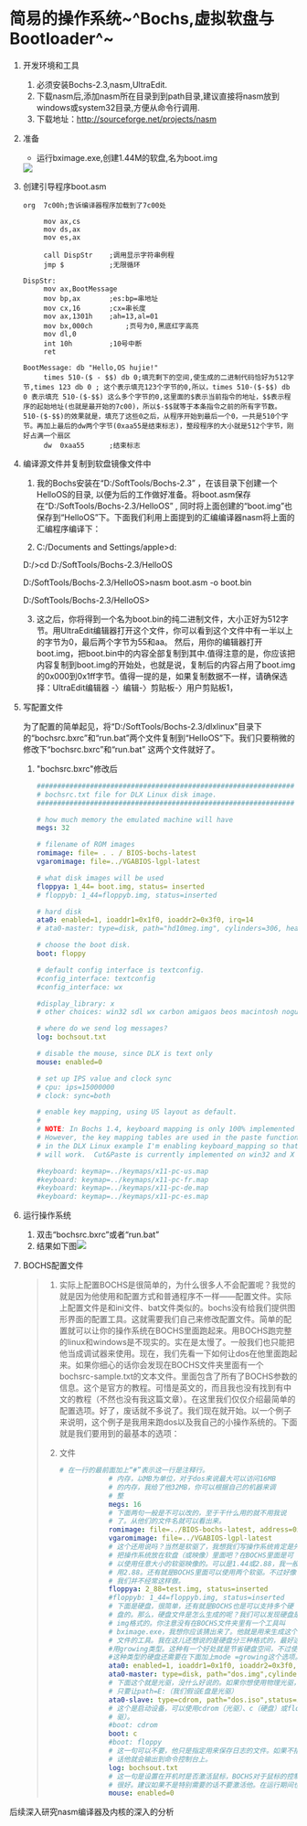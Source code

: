 # 简易的操作系统~^Bochs,虚拟软盘与Bootloader^~



1. 开发环境和工具

   1. 必须安装Bochs-2.3,nasm,UltraEdit.
   2. 下载nasm后,添加nasm所在目录到到path目录,建议直接将nasm放到windows或system32目录,方便从命令行调用.
   3. 下载地址：<http://sourceforge.net/projects/nasm>

2. 准备

   - 运行bximage.exe,创建1.44M的软盘,名为boot.img

   <img src=http://thyrsi.com/t6/383/1538988031x-1404755462.png />

3. 创建引导程序boot.asm

   ```assembly
   org	7c00h;告诉编译器程序加载到了7c00处
   	
   		mov ax,cs
   		mov ds,ax
   		mov es,ax
   		
   		call DispStr	;调用显示字符串例程
   		jmp $			;无限循环
   		
   DispStr:
   		mov ax,BootMessage
   		mov bp,ax		;es:bp=串地址
   		mov cx,16		;cx=串长度
   		mov ax,1301h	;ah=13,al=01
   		mov bx,000ch		;页号为0,黑底红字高亮
   		mov dl,0
   		int 10h			;10号中断
   		ret
   		
   BootMessage:	db "Hello,OS hujie!"
   		times 510-($ - $$) db 0;填充剩下的空间,使生成的二进制代码恰好为512字节,times 123 db 0 ; 这个表示填充123个字节的0,所以，times 510-($-$$) db 0 表示填充 510-($-$$) 这么多个字节的0,这里面的$表示当前指令的地址，$$表示程序的起始地址(也就是最开始的7c00)，所以$-$$就等于本条指令之前的所有字节数。510-($-$$)的效果就是，填充了这些0之后，从程序开始到最后一个0，一共是510个字节。再加上最后的dw两个字节(0xaa55是结束标志)，整段程序的大小就是512个字节，刚好占满一个扇区
   		dw	0xaa55		;结束标志
   ```

4. 编译源文件并复制到软盘镜像文件中

   1. 我的Bochs安装在“D:/SoftTools/Bochs-2.3” ，在该目录下创建一个HelloOS的目录, 以便为后的工作做好准备。将boot.asm保存在“D:/SoftTools/Bochs-2.3/HelloOS” , 同时将上面创建的“boot.img”也保存到“HelloOS”下。下面我们利用上面提到的汇编编译器nasm将上面的汇编程序编译下：

   2.  C:/Documents and Settings/apple>d: 

      D:/>cd D:/SoftTools/Bochs-2.3/HelloOS 

      D:/SoftTools/Bochs-2.3/HelloOS>nasm boot.asm -o boot.bin 

      D:/SoftTools/Bochs-2.3/HelloOS> 

   3. 这之后，你将得到一个名为boot.bin的纯二进制文件，大小正好为512字节。用UltraEdit编辑器打开这个文件，你可以看到这个文件中有一半以上的字节为0，最后两个字节为55和aa。 然后，用你的编辑器打开boot.img，把boot.bin中的内容全部复制到其中.值得注意的是，你应该把内容复制到boot.img的开始处，也就是说，复制后的内容占用了boot.img的0x000到0x1ff字节。值得一提的是，如果复制数据不一样，请确保选择：UltraEdit编辑器 -〉编辑-〉剪贴板-〉用户剪贴板1，

5. 写配置文件

   为了配置的简单起见，将“D:/SoftTools/Bochs-2.3/dlxlinux”目录下的“bochsrc.bxrc”和“run.bat”两个文件复制到“HelloOS”下。我们只要稍微的修改下“bochsrc.bxrc”和“run.bat” 这两个文件就好了。

   1. "bochsrc.bxrc"修改后

      ```yml
      ###############################################################
      # bochsrc.txt file for DLX Linux disk image.
      ###############################################################
      
      # how much memory the emulated machine will have
      megs: 32
      
      # filename of ROM images
      romimage: file= . . / BIOS-bochs-latest
      vgaromimage: file=../VGABIOS-lgpl-latest
      
      # what disk images will be used 
      floppya: 1_44= boot.img, status= inserted
      # floppyb: 1_44=floppyb.img, status=inserted
      
      # hard disk
      ata0: enabled=1, ioaddr1=0x1f0, ioaddr2=0x3f0, irq=14
      # ata0-master: type=disk, path="hd10meg.img", cylinders=306, heads=4, spt=17
      
      # choose the boot disk.
      boot: floppy
      
      # default config interface is textconfig.
      #config_interface: textconfig
      #config_interface: wx
      
      #display_library: x
      # other choices: win32 sdl wx carbon amigaos beos macintosh nogui rfb term svga
      
      # where do we send log messages?
      log: bochsout.txt
      
      # disable the mouse, since DLX is text only
      mouse: enabled=0
      
      # set up IPS value and clock sync
      # cpu: ips=15000000
      # clock: sync=both
      
      # enable key mapping, using US layout as default.
      #
      # NOTE: In Bochs 1.4, keyboard mapping is only 100% implemented on X windows.
      # However, the key mapping tables are used in the paste function, so 
      # in the DLX Linux example I'm enabling keyboard_mapping so that paste 
      # will work.  Cut&Paste is currently implemented on win32 and X windows only.
      
      #keyboard: keymap=../keymaps/x11-pc-us.map
      #keyboard: keymap=../keymaps/x11-pc-fr.map
      #keyboard: keymap=../keymaps/x11-pc-de.map
      #keyboard: keymap=../keymaps/x11-pc-es.map
      ```

6. 运行操作系统

   1. 双击“bochsrc.bxrc”或者“run.bat”
   2. 结果如下图<img src=http://thyrsi.com/t6/383/1538988770x-1404755516.png />

7. BOCHS配置文件

   > 1. 实际上配置BOCHS是很简单的，为什么很多人不会配置呢？我觉的就是因为他使用和配置方式和普通程序不一样——配置文件。实际上配置文件是和ini文件、bat文件类似的。bochs没有给我们提供图形界面的配置工具。这就需要我们自己来修改配置文件。简单的配置就可以让你的操作系统在BOCHS里面跑起来。用BOCHS跑完整的linux和windows是不现实的。实在是太慢了。一般我们也只能把他当成调试器来使用。现在，我们先看一下如何让dos在他里面跑起来。如果你细心的话你会发现在BOCHS文件夹里面有一个bochsrc-sample.txt的文本文件。里面包含了所有了BOCHS参数的信息。这个是官方的教程。可惜是英文的，而且我也没有找到有中文的教程（不然也没有我这篇文章）。在这里我们仅仅介绍最简单的配置选项。好了，废话就不多说了。我们现在就开始。以一个例子来说明，这个例子是我用来跑dos以及我自己的小操作系统的。下面就是我们要用到的最基本的选项：
   >
   > 2. 文件
   >
   >    ```yml
   >    # 在一行的最前面加上“#”表示这一行是注释行。
   >                # 内存，以MB为单位，对于dos来说最大可以访问16MB
   >                # 的内存，我给了他32MB，你可以根据自己的机器来调
   >                # 整
   >                megs: 16
   >                # 下面两句一般是不可以改的，至于干什么用的就不用我说
   >                # 了。从他们的文件名就可以看出来。
   >                romimage: file=../BIOS-bochs-latest, address=0xf0000
   >                vgaromimage: file=../VGABIOS-lgpl-latest
   >                # 这个还用说吗？当然是软驱了，我想我们写操作系统肯定是先
   >                # 把操作系统放在软盘（或映像）里面吧？在BOCHS里面是可
   >                # 以使用任意大小的软驱映像的。可以是1.44或2.88，我一般使
   >                # 用2.88。还有就是BOCHS里面可以使用两个软驱。不过好像
   >                # 我们并不经常这样做。
   >                floppya: 2_88=test.img, status=inserted
   >                #floppyb: 1_44=floppyb.img, status=inserted
   >                # 下面是硬盘，很简单，还有就是BOCHS也是可以支持多个硬
   >                # 盘的。那么，硬盘文件是怎么生成的呢？我们可以发现硬盘是
   >                # img格式的。你注意没有在BOCHS文件夹里有一个工具叫
   >                # bximage.exe，我想你应该猜出来了。他就是用来生成这个硬盘
   >                # 文件的工具。我在这儿还想说的是硬盘分三种格式的，最好选
   >                #用growing类型。这种有一个好处就是节省硬盘空间，不过使用
   >                #这种类型的硬盘还需要在下面加上mode =growing这个选项。
   >                ata0: enabled=1, ioaddr1=0x1f0, ioaddr2=0x3f0, irq=14
   >                ata0-master: type=disk, path="dos.img",cylinders=306, heads=4, spt=17
   >                # 下面这个就是光驱，没什么好说的。如果你想使用物理光驱，
   >                # 只要让path=E:（我们假设E盘是光驱）
   >                ata0-slave: type=cdrom, path="dos.iso",status=inserted
   >                # 这个是启动设备，可以使用cdrom（光驱）、c（硬盘）或floppy（软
   >                # 驱）。
   >                #boot: cdrom
   >                boot: c
   >                #boot: floppy
   >                # 这一句可以不要，他只是指定用来保存日志的文件。如果不指定的
   >                # 话他就会输出到命令控制台上。
   >                log: bochsout.txt
   >                # 这一句是设置在开机时是否激活鼠标，BOCHS对于鼠标的控制不是
   >                # 很好。建议如果不是特别需要的话不要激活他。在运行期间也可以点窗口右上角的鼠标图标来激活他。
   >                mouse: enabled=0
   >    ```

后续深入研究nasm编译器及内核的深入的分析

